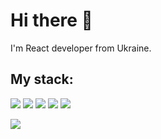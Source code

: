<h1>Hi there 👋</h1>
I'm React developer from Ukraine.

<h2>My stack:</h2>

![](https://img.shields.io/badge/-React-blue?style=for-the-badge&logo=React)
![](https://img.shields.io/badge/-Redux-blueviolet?style=for-the-badge&logo=Redux)
![](https://img.shields.io/badge/-TypeScript-lightblue?style=for-the-badge&logo=TypeScript)
![](https://img.shields.io/badge/-NextJS-blueviolet?style=for-the-badge&logo=Next.js&color=000000)
![](https://img.shields.io/badge/-Styled%20Components-blueviolet?style=for-the-badge&logo=styled-components&color=363636)


<img src="https://github-readme-stats.vercel.app/api?username=ThisSilenceIsMine&theme=tokyonight&show_icons=true&hide=stars"/>

